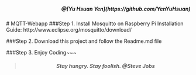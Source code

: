 <h5 align="right">@[Yu Hsuan Yen](https://github.com/YenYuHsuan)</h5>
# MQTT-Webapp
###Step 1. Install Mosquitto on Raspberry Pi
Installation Guide: http://www.eclipse.org/mosquitto/download/

###Step 2. Download this project and follow the Readme.md file

###Step 3. Enjoy Coding~~~


><h5 align="center">Stay hungry. Stay foolish. @Steve Jobs</h5>

